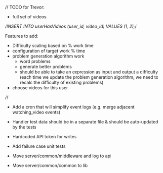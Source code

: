 // TODO for Trevor:
* full set of videos

/*INSERT INTO userHasVideos (user_id, video_id) VALUES (1, 2);*/

Features to add:
* Difficulty scaling based on % work time
* configuration of target work % time
* problem generation algorithm work
  * word problems
  * generate better problems
  * should be able to take an expression as input and output a difficulty (each time we update the problem generation algorithm, we need to recalc the difficulty of existing problems)
* choose videos for this user

//

- Add a cron that will simplify event logs (e.g. merge adjacent watching_video events)

- Handler test data should be in a separate file & should be auto-updated by the tests

- Hardcoded API token for writes

- Add failure case unit tests

- Move server/common/middleware and log to api
- Move server/common/common to lib
